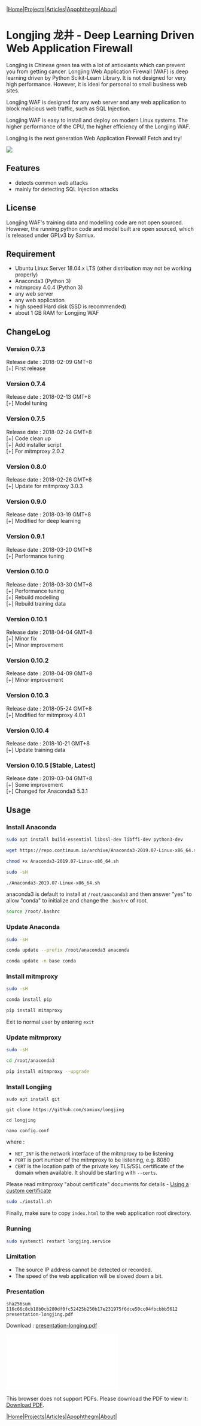 |[Home](/README.md)|[Projects](/projects.md)|[Articles](/articles.md)|[Apophthegm](/apophthegm.md)|[About](/about.md)|

# **Longjing 龙井 - Deep Learning Driven Web Application Firewall**

Longjing is Chinese green tea with a lot of antioxiants which can prevent you from getting cancer. Longjing Web Application Firewall (WAF) is deep learning driven by Python Scikit-Learn Library.  It is not designed for very high performance.  However, it is ideal for personal to small business web sites.

Longjing WAF is designed for any web server and any web application to block malicious web traffic, such as SQL Injection.

Longjing WAF is easy to install and deploy on modern Linux systems. The higher performance of the CPU, the higher efficiency of the Longjing WAF.

Longjing is the next generation Web Application Firewall! Fetch and try!

[![](https://img.youtube.com/vi/7ugn1bw4ZTA/0.jpg)](https://www.youtube.com/watch?v=7ugn1bw4ZTA)

## Features 

- detects common web attacks
- mainly for detecting SQL Injection attacks

## License

Longjing WAF's training data and modelling code are not open sourced.  However, the running python code and model built are open sourced, which is released under GPLv3 by Samiux.

## Requirement

- Ubuntu Linux Server 18.04.x LTS (other distribution may not be working properly)  
- Anaconda3 (Python 3)  
- mitmproxy 4.0.4 (Python 3)  
- any web server  
- any web application  
- high speed Hard disk (SSD is recommended)  
- about 1 GB RAM for Longjing WAF  

## ChangeLog

### Version 0.7.3  
Release date : 2018-02-09 GMT+8  
[+] First release  

### Version 0.7.4  
Release date : 2018-02-13 GMT+8  
[+] Model tuning  

### Version 0.7.5  
Release date : 2018-02-24 GMT+8  
[+] Code clean up  
[+] Add installer script  
[+] For mitmproxy 2.0.2  

### Version 0.8.0
Release date : 2018-02-26 GMT+8  
[+] Update for mitmproxy 3.0.3  

### Version 0.9.0
Release date : 2018-03-19 GMT+8  
[+] Modified for deep learning  

### Version 0.9.1
Release date : 2018-03-20 GMT+8  
[+] Performance tuning  

### Version 0.10.0
Release date : 2018-03-30 GMT+8  
[+] Performance tuning  
[+] Rebuild modelling  
[+] Rebuild training data  

### Version 0.10.1
Release date : 2018-04-04 GMT+8  
[+] Minor fix  
[+] Minor improvement  

### Version 0.10.2
Release date : 2018-04-09 GMT+8  
[+] Minor improvement  

### Version 0.10.3
Release date : 2018-05-24 GMT+8  
[+] Modified for mitmproxy 4.0.1  

### Version 0.10.4
Release date : 2018-10-21 GMT+8  
[+] Update training data  

### Version 0.10.5 [Stable, Latest]
Release date : 2019-03-04 GMT+8  
[+] Some improvement  
[+] Changed for Anaconda3 5.3.1  

## Usage

### Install Anaconda

```bash
sudo apt install build-essential libssl-dev libffi-dev python3-dev

wget https://repo.continuum.io/archive/Anaconda3-2019.07-Linux-x86_64.sh

chmod +x Anaconda3-2019.07-Linux-x86_64.sh

sudo -sH

./Anaconda3-2019.07-Linux-x86_64.sh
```

anaconda3 is default to install at ```/root/anaconda3``` and then answer "yes" to allow "conda" to initialize and change the ```.bashrc``` of root.

```bash
source /root/.bashrc
```

### Update Anaconda

```bash
sudo -sH

conda update --prefix /root/anaconda3 anaconda

conda update -n base conda
```

### Install mitmproxy

```bash
sudo -sH

conda install pip

pip install mitmproxy
```

Exit to normal user by entering ```exit```

### Update mitmproxy

```bash
sudo -sH

cd /root/anaconda3

pip install mitmproxy --upgrade
```

### Install Longjing

```
sudo apt install git

git clone https://github.com/samiux/longjing

cd longjing

nano config.conf
```

where :
- ```NET_INF``` is the network interface of the mitmproxy to be listening
- ```PORT``` is port number of the mitmproxy to be listening, e.g. 8080
- ```CERT``` is the location path of the private key TLS/SSL certificate of the domain when available.  It should be starting with ```--certs```.

Please read mitmproxy "about certificate" documents for details - [Using a custom certificate](https://mitmproxy.org/docs/latest/concepts-certificates/)

```bash
sudo ./install.sh
```

Finally, make sure to copy ```index.html``` to the web application root directory.

### Running

```bash
sudo systemctl restart longjing.service
```

### Limitation

- The source IP address cannot be detected or recorded.
- The speed of the web application will be slowed down a bit.

### Presentation

```sha256sum 116c66c8cb18b0cb280df0fc52425b250b17e231975f6dce50cc04fbcbbb5612  presentation-longjing.pdf```

Download : [presentation-longing.pdf](/pdf/presentation-longjing.pdf)

<object data="/pdf/presentation-longjing.pdf" type="application/pdf" width="900px" height="700px">
    <embed src="/pdf/presentation-longjing.pdf">
        <p>This browser does not support PDFs. Please download the PDF to view it: <a href="/pdf/presentation-longjing.pdf">Download PDF</a>.</p>
</object>

|[Home](/README.md)|[Projects](/projects.md)|[Articles](/articles.md)|[Apophthegm](/apophthegm.md)|[About](/about.md)|
